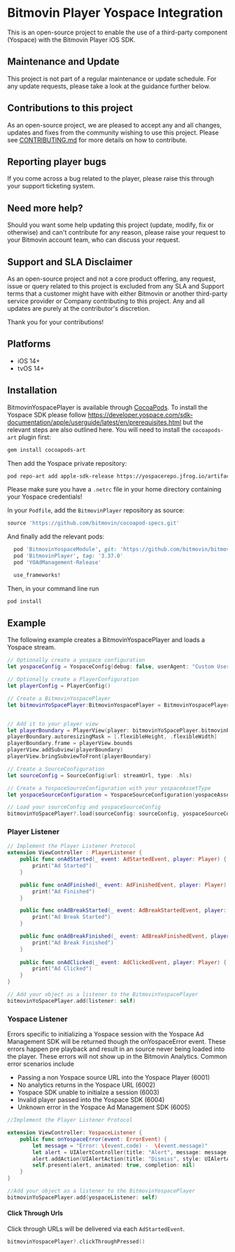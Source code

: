 # Bitmovin Player Yospace Integration

This is an open-source project to enable the use of a third-party component (Yospace) with the Bitmovin Player iOS SDK.

## Maintenance and Update

This project is not part of a regular maintenance or update schedule. For any update requests, please take a look at the guidance further below.

## Contributions to this project

As an open-source project, we are pleased to accept any and all changes, updates and fixes from the community wishing to use this project. Please see [CONTRIBUTING.md](CONTRIBUTING.md) for more details on how to contribute.

## Reporting player bugs

If you come across a bug related to the player, please raise this through your support ticketing system.

## Need more help?

Should you want some help updating this project (update, modify, fix or otherwise) and can't contribute for any reason, please raise your request to your Bitmovin account team, who can discuss your request.

## Support and SLA Disclaimer

As an open-source project and not a core product offering, any request, issue or query related to this project is excluded from any SLA and Support terms that a customer might have with either Bitmovin or another third-party service provider or Company contributing to this project. Any and all updates are purely at the contributor's discretion.

Thank you for your contributions!

## Platforms 
- iOS 14+
- tvOS 14+

## Installation

BitmovinYospacePlayer is available through [CocoaPods](http://cocoapods.org).
To install the Yospace SDK please follow https://developer.yospace.com/sdk-documentation/apple/userguide/latest/en/prerequisites.html but the relevant steps are also outlined here. You will need to install the `cocoapods-art` plugin first:

```bash
gem install cocoapods-art
```

Then add the Yospace private repository:
```bash
pod repo-art add apple-sdk-release https://yospacerepo.jfrog.io/artifactory/api/pods/apple-sdk-release
```

Please make sure you have a `.netrc` file in your home directory containing your Yospace credentials!

In your `Podfile`, add the `BitmovinPlayer` repository as source:

```ruby
source 'https://github.com/bitmovin/cocoapod-specs.git'
```

And finally add the relevant pods:

```ruby
  pod 'BitmovinYospaceModule', git: 'https://github.com/bitmovin/bitmovin-player-ios-integrations-yospace', tag:'2.0.0'
  pod 'BitmovinPlayer', tag: '3.37.0'
  pod 'YOAdManagement-Release'

  use_frameworks!
```

Then, in your command line run

```ruby
pod install
```

## Example

The following example creates a BitmovinYospacePlayer and loads a Yospace stream.

```swift
// Optionally create a yospace configuration
let yospaceConfig = YospaceConfig(debug: false, userAgent: "Custom User Agent", timeout: 5000)

// Optionally create a PlayerConfiguration
let playerConfig = PlayerConfig()

// Create a BitmovinYospacePlayer
let bitmovinYoSpacePlayer:BitmovinYospacePlayer = BitmovinYospacePlayer(playerConfig: playerConfig, yospaceConfig: yospaceConfig)


// Add it to your player view 
let playerBoundary = PlayerView(player: bitmovinYoSpacePlayer.bitmovinPlayer(), frame: frame)
playerBoundary.autoresizingMask = [.flexibleHeight, .flexibleWidth]
playerBoundary.frame = playerView.bounds
playerView.addSubview(playerBoundary)
playerView.bringSubviewToFront(playerBoundary)

// Create a SourceConfiguration
let sourceConfig = SourceConfig(url: streamUrl, type: .hls)

// Create a YospaceSourceConfiguration with your yospaceAssetType 
let yospaceSourceConfiguration = YospaceSourceConfiguration(yospaceAssetType: .linear)

// Load your sourceConfig and yospaceSourceConfig
bitmovinYoSpacePlayer?.load(sourceConfig: sourceConfig, yospaceSourceConfig: yospaceSourceConfig)
```

### Player Listener
```swift
// Implement the Player Listener Protocol
extension ViewController : PlayerListener {
    public func onAdStarted(_ event: AdStartedEvent, player: Player) {
        print("Ad Started")
    }

    public func onAdFinished(_ event: AdFinishedEvent, player: Player) {
        print("Ad Finished")
    }

    public func onAdBreakStarted(_ event: AdBreakStartedEvent, player: Player) {
        print("Ad Break Started")
    }

    public func onAdBreakFinished(_ event: AdBreakFinishedEvent, player: Player) {
        print("Ad Break Finished")
    }
    
    public func onAdClicked(_ event: AdClickedEvent, player: Player) {
        print("Ad Clicked")
    }
}

// Add your object as a listener to the BitmovinYospacePlayer
bitmovinYoSpacePlayer.add(listener: self)
```

### Yospace Listener
Errors specific to initializing a Yospace session with the Yospace Ad Management SDK will be returned though the onYospaceError event. These errors happen pre playback and result in an source never being loaded into the player. These errors will not show up in the Bitmovin Analytics. Common error scenarios include 

 - Passing a non Yospace source URL into the Yospace Player (6001)
 - No analytics returns in the Yospace URL (6002)
 - Yospace SDK unable to initialze a session (6003)
 - Invalid player passed into the Yospace SDK (6004)
 - Unknown error in the Yospace Ad Management SDK (6005)

```swift
//Implement the Player Listener Protocol

extension ViewController: YospaceListener {
    public func onYospaceError(event: ErrorEvent) {
        let message = "Error: \(event.code) -  \(event.message)"
        let alert = UIAlertController(title: "Alert", message: message, preferredStyle: UIAlertController.Style.alert)
        alert.addAction(UIAlertAction(title: "Dismiss", style: UIAlertAction.Style.default, handler: nil))
        self.present(alert, animated: true, completion: nil)
    }
}

//Add your object as a listener to the BitmovinYospacePlayer
bitmovinYoSpacePlayer.add(yospaceListener: self)
```

#### Click Through Urls
Click through URLs will be delivered via each `AdStartedEvent`.

```swift 
bitmovinYospacePlayer?.clickThroughPressed()
```
